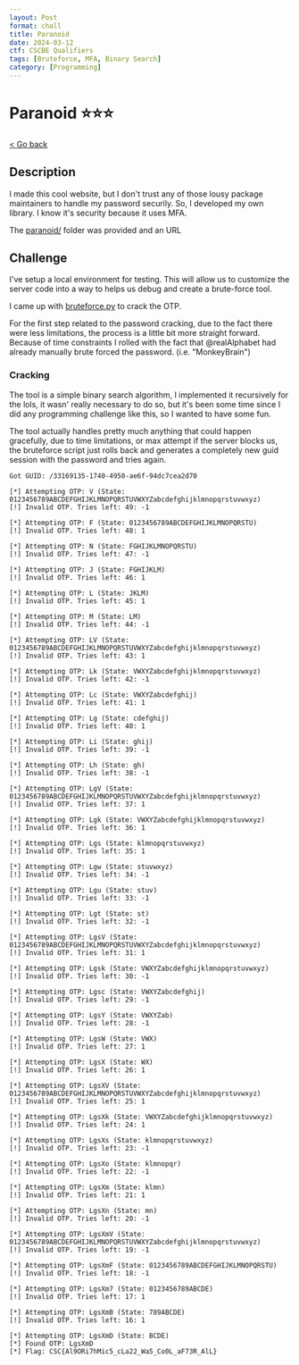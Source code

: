 ```yaml
---
layout: Post
format: chall
title: Paranoid
date: 2024-03-12
ctf: CSCBE Qualifiers
tags: [Bruteforce, MFA, Binary Search]
category: [Programming]
---
```

# Paranoid ⭐⭐⭐

<a class="back-link" href="../../">< Go back</a>

## Description

I made this cool website, but I don't trust any of those lousy package maintainers to handle my password securily.
So, I developed my own library.
I know it's security because it uses MFA.

The [paranoid/](./paranoid/) folder was provided and an URL

## Challenge

I've setup a local environment for testing. This will allow us to customize the server code into a way to helps us debug and create a brute-force tool.

I came up with [bruteforce.py](./bruteforce.py) to crack the OTP.

For the first step related to the password cracking, due to the fact there were less limitations, the process is a little bit more straight forward. Because of time constraints I rolled with the fact that @realAlphabet had already manually brute forced the password. (i.e. "MonkeyBrain")

### Cracking

The tool is a simple binary search algorithm, I implemented it recursively for the lols, it wasn' really necessary to do so, but it's been some time since I did any programming challenge like this, so I wanted to have some fun.

The tool actually handles pretty much anything that could happen gracefully, due to time limitations, or max attempt if the server blocks us, the bruteforce script just rolls back and generates a completely new guid session with the password and tries again.

```
Got GUID: /33169135-1740-4950-ae6f-94dc7cea2d70

[*] Attempting OTP: V (State: 0123456789ABCDEFGHIJKLMNOPQRSTUVWXYZabcdefghijklmnopqrstuvwxyz)
[!] Invalid OTP. Tries left: 49: -1

[*] Attempting OTP: F (State: 0123456789ABCDEFGHIJKLMNOPQRSTU)
[!] Invalid OTP. Tries left: 48: 1

[*] Attempting OTP: N (State: FGHIJKLMNOPQRSTU)
[!] Invalid OTP. Tries left: 47: -1

[*] Attempting OTP: J (State: FGHIJKLM)
[!] Invalid OTP. Tries left: 46: 1

[*] Attempting OTP: L (State: JKLM)
[!] Invalid OTP. Tries left: 45: 1

[*] Attempting OTP: M (State: LM)
[!] Invalid OTP. Tries left: 44: -1

[*] Attempting OTP: LV (State: 0123456789ABCDEFGHIJKLMNOPQRSTUVWXYZabcdefghijklmnopqrstuvwxyz)
[!] Invalid OTP. Tries left: 43: 1

[*] Attempting OTP: Lk (State: VWXYZabcdefghijklmnopqrstuvwxyz)
[!] Invalid OTP. Tries left: 42: -1

[*] Attempting OTP: Lc (State: VWXYZabcdefghij)
[!] Invalid OTP. Tries left: 41: 1

[*] Attempting OTP: Lg (State: cdefghij)
[!] Invalid OTP. Tries left: 40: 1

[*] Attempting OTP: Li (State: ghij)
[!] Invalid OTP. Tries left: 39: -1

[*] Attempting OTP: Lh (State: gh)
[!] Invalid OTP. Tries left: 38: -1

[*] Attempting OTP: LgV (State: 0123456789ABCDEFGHIJKLMNOPQRSTUVWXYZabcdefghijklmnopqrstuvwxyz)
[!] Invalid OTP. Tries left: 37: 1

[*] Attempting OTP: Lgk (State: VWXYZabcdefghijklmnopqrstuvwxyz)
[!] Invalid OTP. Tries left: 36: 1

[*] Attempting OTP: Lgs (State: klmnopqrstuvwxyz)
[!] Invalid OTP. Tries left: 35: 1

[*] Attempting OTP: Lgw (State: stuvwxyz)
[!] Invalid OTP. Tries left: 34: -1

[*] Attempting OTP: Lgu (State: stuv)
[!] Invalid OTP. Tries left: 33: -1

[*] Attempting OTP: Lgt (State: st)
[!] Invalid OTP. Tries left: 32: -1

[*] Attempting OTP: LgsV (State: 0123456789ABCDEFGHIJKLMNOPQRSTUVWXYZabcdefghijklmnopqrstuvwxyz)
[!] Invalid OTP. Tries left: 31: 1

[*] Attempting OTP: Lgsk (State: VWXYZabcdefghijklmnopqrstuvwxyz)
[!] Invalid OTP. Tries left: 30: -1

[*] Attempting OTP: Lgsc (State: VWXYZabcdefghij)
[!] Invalid OTP. Tries left: 29: -1

[*] Attempting OTP: LgsY (State: VWXYZab)
[!] Invalid OTP. Tries left: 28: -1

[*] Attempting OTP: LgsW (State: VWX)
[!] Invalid OTP. Tries left: 27: 1

[*] Attempting OTP: LgsX (State: WX)
[!] Invalid OTP. Tries left: 26: 1

[*] Attempting OTP: LgsXV (State: 0123456789ABCDEFGHIJKLMNOPQRSTUVWXYZabcdefghijklmnopqrstuvwxyz)
[!] Invalid OTP. Tries left: 25: 1

[*] Attempting OTP: LgsXk (State: VWXYZabcdefghijklmnopqrstuvwxyz)
[!] Invalid OTP. Tries left: 24: 1

[*] Attempting OTP: LgsXs (State: klmnopqrstuvwxyz)
[!] Invalid OTP. Tries left: 23: -1

[*] Attempting OTP: LgsXo (State: klmnopqr)
[!] Invalid OTP. Tries left: 22: -1

[*] Attempting OTP: LgsXm (State: klmn)
[!] Invalid OTP. Tries left: 21: 1

[*] Attempting OTP: LgsXn (State: mn)
[!] Invalid OTP. Tries left: 20: -1

[*] Attempting OTP: LgsXmV (State: 0123456789ABCDEFGHIJKLMNOPQRSTUVWXYZabcdefghijklmnopqrstuvwxyz)
[!] Invalid OTP. Tries left: 19: -1

[*] Attempting OTP: LgsXmF (State: 0123456789ABCDEFGHIJKLMNOPQRSTU)
[!] Invalid OTP. Tries left: 18: -1

[*] Attempting OTP: LgsXm7 (State: 0123456789ABCDE)
[!] Invalid OTP. Tries left: 17: 1

[*] Attempting OTP: LgsXmB (State: 789ABCDE)
[!] Invalid OTP. Tries left: 16: 1

[*] Attempting OTP: LgsXmD (State: BCDE)
[*] Found OTP: LgsXmD
[*] Flag: CSC{Al9ORi7hMic5_cLa22_Wa5_Co0L_aF73R_AlL}
```
